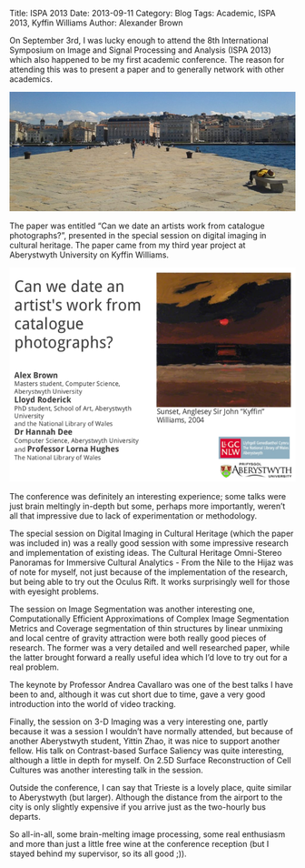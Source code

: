 Title: ISPA 2013
Date: 2013-09-11 
Category: Blog
Tags: Academic, ISPA 2013, Kyffin Williams
Author: Alexander Brown

On September 3rd, I was lucky enough to attend the 8th International Symposium on Image and Signal Processing and Analysis (ISPA 2013) which also happened to be my first academic conference. The reason for attending this was to present a paper and to generally network with other academics.

![Trieste](/images/ispa2013.png)

The paper was entitled “Can we date an artists work from catalogue photographs?”, presented in the special session on digital imaging in cultural heritage. The paper came from my third year project at Aberystwyth University on Kyffin Williams.

![Presentation First Page](/images/ispa2013-kyffin.png)

The conference was definitely an interesting experience; some talks were just brain meltingly in-depth but some, perhaps more importantly, weren’t all that impressive due to lack of experimentation or methodology.

The special session on Digital Imaging in Cultural Heritage (which the paper was included in) was a really good session with some impressive research and implementation of existing ideas. The Cultural Heritage Omni-Stereo Panoramas for Immersive Cultural Analytics - From the Nile to the Hijaz was of note for myself, not just because of the implementation of the research, but being able to try out the Oculus Rift. It works surprisingly well for those with eyesight problems.

The session on Image Segmentation was another interesting one, Computationally Efficient Approximations of Complex Image Segmentation Metrics and Coverage segmentation of thin structures by linear unmixing and local centre of gravity attraction were both really good pieces of research. The former was a very detailed and well researched paper, while the latter brought forward a really useful idea which I’d love to try out for a real problem.

The keynote by Professor Andrea Cavallaro was one of the best talks I have been to and, although it was cut short due to time, gave a very good introduction into the world of video tracking.

Finally, the session on 3-D Imaging was a very interesting one, partly because it was a session I wouldn’t have normally attended, but because of another Aberystwyth student, Yittin Zhao, it was nice to support another fellow. His talk on Contrast-based Surface Saliency was quite interesting, although a little in depth for myself. On 2.5D Surface Reconstruction of Cell Cultures was another interesting talk in the session.

Outside the conference, I can say that Trieste is a lovely place, quite similar to Aberystwyth (but larger). Although the distance from the airport to the city is only slightly expensive if you arrive just as the two-hourly bus departs.

So all-in-all, some brain-melting image processing, some real enthusiasm and more than just a little free wine at the conference reception (but I stayed behind my supervisor, so its all good ;)).
